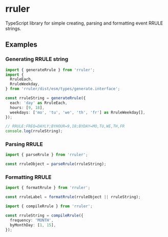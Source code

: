 # rruler

TypeScript library for simple creating, parsing and formatting event RRULE strings.

## Examples

### Generating RRULE string

```ts
import { generateRrule } from 'rruler';
import {
  RruleEach,
  RruleWeekday,
} from 'rruler/dist/esm/types/generate.interface';

const rruleString = generateRrule({
  each: 'day' as RruleEach,
  hours: [9, 18],
  weekdays: ['mo', 'tu', 'we', 'th', 'fr'] as RruleWeekday[],
});

// RRULE:FREQ=DAYLY;BYHOUR=9,18;BYDAY=MO,TU,WE,TH,FR
console.log(rruleString);
```

### Parsing RRULE

```ts
import { parseRrule } from 'rruler';

const rruleObject = parseRrule(rruleString);
```

### Formatting RRULE

```ts
import { formatRrule } from 'rruler';

const rruleLabel = formatRrule(rruleObject || rruleString);
```

```ts
import { compileRrule } from 'rruler';

const rruleString = compileRrule({
  frequency: 'MONTH',
  byMonthDay: [1, 15],
});
```
